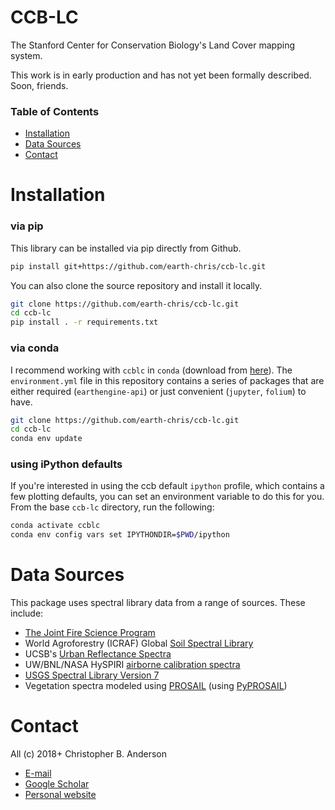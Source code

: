 # CCB-LC

The Stanford Center for Conservation Biology's Land Cover mapping system.

This work is in early production and has not yet been formally described. Soon, friends.

### Table of Contents

- [Installation](#installation)
- [Data Sources](#data-sources)
- [Contact](#contact)

# Installation

### via pip

This library can be installed via pip directly from Github.

```bash
pip install git+https://github.com/earth-chris/ccb-lc.git
```

You can also clone the source repository and install it locally.

```bash
git clone https://github.com/earth-chris/ccb-lc.git
cd ccb-lc
pip install . -r requirements.txt
```

### via conda

I recommend working with `ccblc` in `conda` (download from [here](https://docs.conda.io/en/latest/miniconda.html)). The `environment.yml` file in this repository contains a series of packages that are either required (`earthengine-api`) or just convenient (`jupyter`, `folium`) to have.

```bash
git clone https://github.com/earth-chris/ccb-lc.git
cd ccb-lc
conda env update
```

### using iPython defaults

If you're interested in using the ccb default `ipython` profile, which contains a few plotting defaults, you can set an environment variable to do this for you. From the base `ccb-lc` directory, run the following:

```bash
conda activate ccblc
conda env config vars set IPYTHONDIR=$PWD/ipython
```

# Data Sources

This package uses spectral library data from a range of sources. These include:

- [The Joint Fire Science Program](https://www.frames.gov/assessing-burn-severity/spectral-library/overview)
- World Agroforestry (ICRAF) Global [Soil Spectral Library](https://www.worldagroforestry.org/sd/landhealth/soil-plant-spectral-diagnostics-laboratory/soil-spectra-library)
- UCSB's [Urban Reflectance Spectra](https://ecosis.org/package/urban-reflectance-spectra-from-santa-barbara--ca)
- UW/BNL/NASA HySPIRI [airborne calibration spectra](https://ecosis.org/package/uw-bnl-nasa-hyspiri-airborne-campaign-leaf-and-canopy-spectra-and-trait-data)
- [USGS Spectral Library Version 7](https://www.sciencebase.gov/catalog/item/5807a2a2e4b0841e59e3a18d)
- Vegetation spectra modeled using [PROSAIL](http://teledetection.ipgp.jussieu.fr/prosail/) (using [PyPROSAIL](https://pyprosail.readthedocs.io/en/latest/))

# Contact

All (c) 2018+ Christopher B. Anderson

- [E-mail](mailto:cbanders@stanford.edu)
- [Google Scholar](https://scholar.google.com/citations?user=LoGxS40AAAAJ&hl=en)
- [Personal website](https://earth-chris.github.io/)
